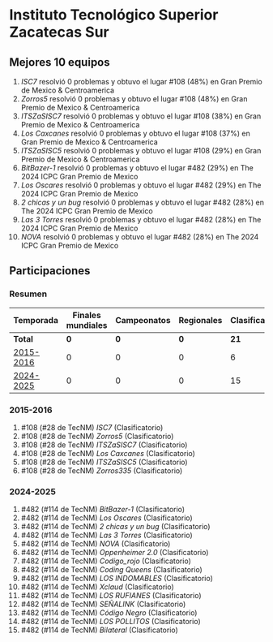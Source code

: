 ---
---

# Instituto Tecnológico Superior Zacatecas Sur

## Mejores 10 equipos

1. _ISC7_ resolvió 0 problemas y obtuvo el lugar #108 (48%) en Gran Premio de Mexico & Centroamerica
1. _Zorros5_ resolvió 0 problemas y obtuvo el lugar #108 (48%) en Gran Premio de Mexico & Centroamerica
1. _ITSZaSISC7_ resolvió 0 problemas y obtuvo el lugar #108 (38%) en Gran Premio de Mexico & Centroamerica
1. _Los Caxcanes_ resolvió 0 problemas y obtuvo el lugar #108 (37%) en Gran Premio de Mexico & Centroamerica
1. _ITSZaSISC5_ resolvió 0 problemas y obtuvo el lugar #108 (29%) en Gran Premio de Mexico & Centroamerica
1. _BitBazer-1_ resolvió 0 problemas y obtuvo el lugar #482 (29%) en The 2024 ICPC Gran Premio de Mexico
1. _Los Oscares_ resolvió 0 problemas y obtuvo el lugar #482 (29%) en The 2024 ICPC Gran Premio de Mexico
1. _2 chicas y un bug_ resolvió 0 problemas y obtuvo el lugar #482 (28%) en The 2024 ICPC Gran Premio de Mexico
1. _Las 3 Torres_ resolvió 0 problemas y obtuvo el lugar #482 (28%) en The 2024 ICPC Gran Premio de Mexico
1. _NOVA_ resolvió 0 problemas y obtuvo el lugar #482 (28%) en The 2024 ICPC Gran Premio de Mexico

## Participaciones

### Resumen

| Temporada | Finales mundiales | Campeonatos | Regionales | Clasificatorios | Equipos |
| --- | --- | --- | --- | --- | --- |
| **Total** | **0** | **0** | **0** | **21** | **21** |
| [2015-2016](#2015-2016) | 0 | 0 | 0 | 6 | 6 |
| [2024-2025](#2024-2025) | 0 | 0 | 0 | 15 | 15 |

### 2015-2016

1. #108 (#28 de TecNM) _ISC7_ (Clasificatorio)
1. #108 (#28 de TecNM) _Zorros5_ (Clasificatorio)
1. #108 (#28 de TecNM) _ITSZaSISC7_ (Clasificatorio)
1. #108 (#28 de TecNM) _Los Caxcanes_ (Clasificatorio)
1. #108 (#28 de TecNM) _ITSZaSISC5_ (Clasificatorio)
1. #108 (#28 de TecNM) _Zorros335_ (Clasificatorio)

### 2024-2025

1. #482 (#114 de TecNM) _BitBazer-1_ (Clasificatorio)
1. #482 (#114 de TecNM) _Los Oscares_ (Clasificatorio)
1. #482 (#114 de TecNM) _2 chicas y un bug_ (Clasificatorio)
1. #482 (#114 de TecNM) _Las 3 Torres_ (Clasificatorio)
1. #482 (#114 de TecNM) _NOVA_ (Clasificatorio)
1. #482 (#114 de TecNM) _Oppenheimer 2.0_ (Clasificatorio)
1. #482 (#114 de TecNM) _Codigo_rojo_ (Clasificatorio)
1. #482 (#114 de TecNM) _Coding Queens_ (Clasificatorio)
1. #482 (#114 de TecNM) _LOS INDOMABLES_ (Clasificatorio)
1. #482 (#114 de TecNM) _Xclaud_ (Clasificatorio)
1. #482 (#114 de TecNM) _LOS RUFIANES_ (Clasificatorio)
1. #482 (#114 de TecNM) _SEÑALINK_ (Clasificatorio)
1. #482 (#114 de TecNM) _Código Negro_ (Clasificatorio)
1. #482 (#114 de TecNM) _LOS POLLITOS_ (Clasificatorio)
1. #482 (#114 de TecNM) _Bilateral_ (Clasificatorio)




